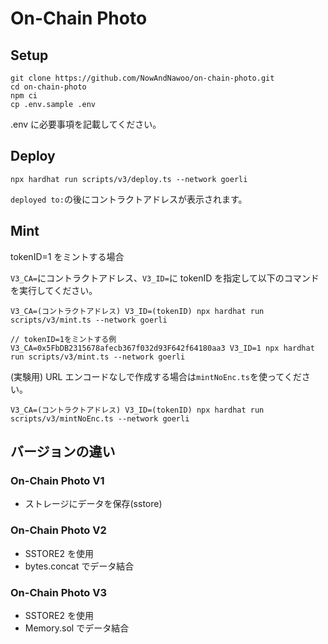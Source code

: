 # On-Chain Photo

## Setup

```shell
git clone https://github.com/NowAndNawoo/on-chain-photo.git
cd on-chain-photo
npm ci
cp .env.sample .env
```

.env に必要事項を記載してください。

## Deploy

```shell
npx hardhat run scripts/v3/deploy.ts --network goerli
```

`deployed to:`の後にコントラクトアドレスが表示されます。

## Mint

tokenID=1 をミントする場合

`V3_CA=`にコントラクトアドレス、`V3_ID=`に tokenID を指定して以下のコマンドを実行してください。

```shell
V3_CA=(コントラクトアドレス) V3_ID=(tokenID) npx hardhat run scripts/v3/mint.ts --network goerli
```

```shell
// tokenID=1をミントする例
V3_CA=0x5FbDB2315678afecb367f032d93F642f64180aa3 V3_ID=1 npx hardhat run scripts/v3/mint.ts --network goerli
```

(実験用) URL エンコードなしで作成する場合は`mintNoEnc.ts`を使ってください。

```shell
V3_CA=(コントラクトアドレス) V3_ID=(tokenID) npx hardhat run scripts/v3/mintNoEnc.ts --network goerli
```

## バージョンの違い

### On-Chain Photo V1

- ストレージにデータを保存(sstore)

### On-Chain Photo V2

- SSTORE2 を使用
- bytes.concat でデータ結合

### On-Chain Photo V3

- SSTORE2 を使用
- Memory.sol でデータ結合
